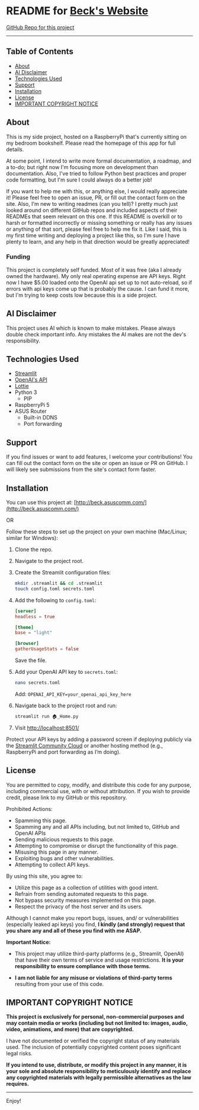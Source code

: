 # README for [Beck's Website](http://beck.asuscomm.com/)

[GitHub Repo for this project](https://github.com/beck1888/Becks-Website)

---

## Table of Contents
- [About](#about)
- [AI Disclaimer](#ai-disclaimer)
- [Technologies Used](#technologies-used)
- [Support](#support)
- [Installation](#installation)
- [License](#license)
- [IMPORTANT COPYRIGHT NOTICE](#important-copyright-notice)

## About
This is my side project, hosted on a RaspberryPi that's currently sitting on my bedroom bookshelf. Please read the homepage of this app for full details.

At some point, I intend to write more formal documentation, a roadmap, and a to-do; but right now I'm focusing more on development than documentation. Also, I've tried to follow Python best practices and proper code formatting, but I'm sure I could always do a better job!

If you want to help me with this, or anything else, I would really appreciate it! Please feel free to open an issue, PR, or fill out the contact form on the site. Also, I'm new to writing readmes (can you tell)? I pretty much just looked around on different GitHub repos and included aspects of their READMEs that seem relevant on this one. If this README is overkill or to harsh or formatted incorrectly or missing something or really has any issues or anything of that sort, please feel free to help me fix it. Like I said, this is my first time writing and deploying a project like this, so I'm sure I have plenty to learn, and any help in that direction would be greatly appreciated!

### Funding
This project is completely self funded. Most of it was free (aka I already owned the hardware). My only real operating expense are API keys. Right now I have $5.00 loaded onto the OpenAI api set up to not auto-reload, so if errors with api keys come up that is probably the cause. I can fund it more, but I'm trying to keep costs low because this is a side project.

## AI Disclaimer
This project uses AI which is known to make mistakes. Please always double check important info. Any mistakes the AI makes are not the dev's responsibility.

## Technologies Used
- [Streamlit](https://streamlit.io/)
- [OpenAI's API](https://platform.openai.com/docs/overview)
- [Lottie](https://lottiefiles.com/)
- Python 3
    - PIP
- RaspberryPi 5
- ASUS Router
    - Built-in DDNS
    - Port forwarding

## Support
If you find issues or want to add features, I welcome your contributions! You can fill out the contact form on the site or open an issue or PR on GitHub. I will likely see submissions from the site's contact form faster.

## Installation

You can use this project at: [http://beck.asuscomm.com/](http://beck.asuscomm.com/)

OR

Follow these steps to set up the project on your own machine (Mac/Linux; similar for Windows):

1. Clone the repo.
2. Navigate to the project root.
3. Create the Streamlit configuration files:
    ```sh
    mkdir .streamlit && cd .streamlit
    touch config.toml secrets.toml
    ```
4. Add the following to `config.toml`:
    ```toml
    [server]
    headless = true

    [theme]
    base = "light"

    [browser]
    gatherUsageStats = false
    ```
    Save the file.

5. Add your OpenAI API key to `secrets.toml`:
    ```sh
    nano secrets.toml
    ```
    Add: `OPENAI_API_KEY=your_openai_api_key_here`

6. Navigate back to the project root and run:
    ```sh
    streamlit run 🏠_Home.py
    ```
7. Visit [http://localhost:8501/](http://localhost:8501/)

Protect your API keys by adding a password screen if deploying publicly via the [Streamlit Community Cloud](https://streamlit.io/cloud) or another hosting method (e.g., RaspberryPi and port forwarding as I’m doing).

## License

You are permitted to copy, modify, and distribute this code for any purpose, including commercial use, with or without attribution. If you wish to provide credit, please link to my GitHub or this repository.

Prohibited Actions:

- Spamming this page.
- Spamming any and all APIs including, but not limited to, GitHub and OpenAI APIs
- Sending malicious requests to this page.
- Attempting to compromise or disrupt the functionality of this page.
- Misusing this page in any manner.
- Exploiting bugs and other vulnerabilities.
- Attempting to collect API keys.

By using this site, you agree to:

- Utilize this page as a collection of utilities with good intent.
- Refrain from sending automated requests to this page.
- Not bypass security measures implemented on this page.
- Respect the privacy of the host server and its users.

Although I cannot make you report bugs, issues, and/ or vulnerabilities (especially leaked api keys) you find, **I kindly (and strongly) request that you share any and all of these you find with me ASAP.**

**Important Notice:**

- This project may utilize third-party platforms (e.g., Streamlit, OpenAI) that have their own terms of service and usage restrictions. **It is your responsibility to ensure compliance with those terms.**

- **I am not liable for any misuse or violations of third-party terms** resulting from your use of this code.

## IMPORTANT COPYRIGHT NOTICE

**This project is exclusively for personal, non-commercial purposes and may contain media or works (including but not limited to: images, audio, video, animations, and more) that are copyrighted.** 

I have not documented or verified the copyright status of any materials used. The inclusion of potentially copyrighted content poses significant legal risks. 

**If you intend to use, distribute, or modify this project in any manner, it is your sole and absolute responsibility to meticulously identify and replace any copyrighted materials with legally permissible alternatives as the law requires.** 

---

Enjoy!